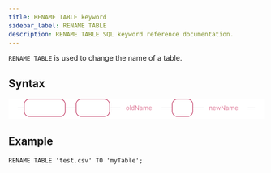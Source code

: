 ```yaml
---
title: RENAME TABLE keyword
sidebar_label: RENAME TABLE
description: RENAME TABLE SQL keyword reference documentation.
---
```


`RENAME TABLE` is used to change the name of a table.

## Syntax

![Flow chart showing the syntax of the RENAME TABLE keyword](/img/docs/diagrams/renameTable.svg)

## Example

```questdb-sql
RENAME TABLE 'test.csv' TO 'myTable';
```
